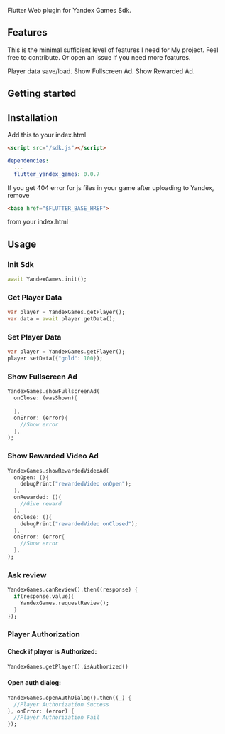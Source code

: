 Flutter Web plugin for Yandex Games Sdk.

## Features

This is the minimal sufficient level of features I need for My project. 
Feel free to contribute. Or open an issue if you need more features.

Player data save/load.
Show Fullscreen Ad.
Show Rewarded Ad.

## Getting started

## Installation

Add this to your index.html

```html
<script src="/sdk.js"></script>
```

```yaml
dependencies:
  ...
  flutter_yandex_games: 0.0.7
```

If you get 404 error for js files in your game after uploading to Yandex, remove
```html
<base href="$FLUTTER_BASE_HREF">
```
from your index.html

## Usage

### Init Sdk

```dart
await YandexGames.init();
```

### Get Player Data

```dart
var player = YandexGames.getPlayer();
var data = await player.getData();
```

### Set Player Data

```dart
var player = YandexGames.getPlayer();
player.setData({"gold": 100});
```

### Show Fullscreen Ad

```dart
YandexGames.showFullscreenAd(
  onClose: (wasShown){
    
  },
  onError: (error){
    //Show error
  },
);
```

### Show Rewarded Video Ad

```dart
YandexGames.showRewardedVideoAd(
  onOpen: (){
    debugPrint("rewardedVideo onOpen");
  },
  onRewarded: (){
    //Give reward
  },
  onClose: (){
    debugPrint("rewardedVideo onClosed");
  },
  onError: (error{
    //Show error
  },
);
```

### Ask review

```dart
YandexGames.canReview().then((response) {
  if(response.value){
    YandexGames.requestReview();
  }
});
```

### Player Authorization

#### Check if player is Authorized:
```dart
YandexGames.getPlayer().isAuthorized()
```

#### Open auth dialog:
```dart
YandexGames.openAuthDialog().then((_) {
  //Player Authorization Success
}, onError: (error) {
  //Player Authorization Fail
});
```

